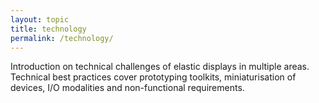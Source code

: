 ```yaml
---
layout: topic
title: technology
permalink: /technology/
---
```

Introduction on technical challenges of elastic displays in multiple areas. Technical best practices cover prototyping toolkits, miniaturisation of devices, I/O modalities and non-functional requirements.


